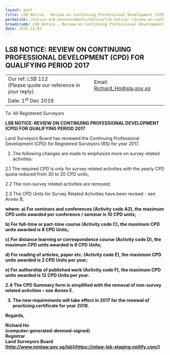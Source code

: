 ```yaml
---
layout: post
title: LSB Notice - Review on Continuing Professional Development (CPD) for Qualifying Period 2017
permalink: /notice-and-announcements/notice/lsb-notice--review-on-continuing-professional-development--cpd--/
breadcrumb: LSB Notice - Review on Continuing Professional Development (CPD) for Qualifying Period 2017
date: 2016-12-01
---
```


LSB NOTICE: REVIEW ON CONTINUING PROFESSIONAL DEVELOPMENT (CPD) FOR QUALIFYING PERIOD 2017
---

<table>
  <tr>
    <td>Our ref: LSB 112<br>(Please quote our reference in your reply) </td>
    <td>Email: <a href="mailto:Richard_Ho@sla.gov.sg">Richard_Ho@sla.gov.sg</a></td>
  </tr>
  <tr>
    <td>Date: 1<sup>st</sup> Dec 2016</td>
    <td></td>
  </tr>
</table>
To: All Registered Surveyors

**LSB NOTICE: REVIEW ON CONTINUING PROFESSIONAL DEVELOPMENT (CPD) FOR QUALIFYING PERIOD 2017**

Land Surveyors Board has reviewed the Continuing Professional Development (CPD) for Registered Surveyors (RS) for year 2017.<br>

2. The following changes are made to emphasize more on survey related activities:

  2.1 The required CPD is only for survey related activities with the yearly CPD quota reduced from 30 to 20 CPD units;

  2.2 The non-survey related activities are removed;

  2.3 The CPD Units for Survey Related Activities have been revised - see Annex B, <b>
  
  where:
  a) For seminars and conferences (Activity code A2), the maximum CPD units awarded per conference / seminar is 10 CPD units;

b) For full-time or part-time course (Activity code C), the maximum CPD units awarded is 8 CPD Units;

c) For distance learning or correspondence course (Activity code D), the maximum CPD units awarded is 8 CPD Units;
 
d) For reading of articles, paper etc. (Activity code E), the maximum CPD units awarded is 2 CPD Units per year;

e) For authorship of published work (Activity code F), the maximum CPD units awarded is 12 CPD Units per year.


   2.4  The CPD Summary form is simplified with the removal of non-survey related activities – see Annex E.<br>
   
3. The new requirements will take effect in 2017 for the renewal of practicing certificate for year 2018.<br>

Regards,<br>

Richard Ho<br>
(computer-generated-deemed-signed)<br>
Registrar<br>
Land Surveyors Board<br>
[http://www.minlaw.gov.sg/lsb](https://mlaw-lsb-staging.netlify.com/)<br>

 
